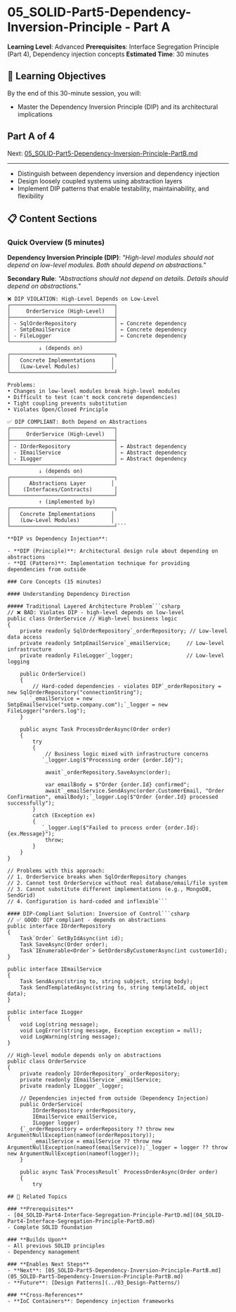# 05_SOLID-Part5-Dependency-Inversion-Principle - Part A

**Learning Level**: Advanced
**Prerequisites**: Interface Segregation Principle (Part 4), Dependency injection concepts
**Estimated Time**: 30 minutes

## 🎯 Learning Objectives

By the end of this 30-minute session, you will:

- Master the Dependency Inversion Principle (DIP) and its architectural implications

## Part A of 4

Next: [05_SOLID-Part5-Dependency-Inversion-Principle-PartB.md](05_SOLID-Part5-Dependency-Inversion-Principle-PartB.md)

---

- Distinguish between dependency inversion and dependency injection
- Design loosely coupled systems using abstraction layers
- Implement DIP patterns that enable testability, maintainability, and flexibility

## 📋 Content Sections

### Quick Overview (5 minutes)

**Dependency Inversion Principle (DIP)**: *"High-level modules should not depend on low-level modules. Both should depend on abstractions."*

**Secondary Rule**: *"Abstractions should not depend on details. Details should depend on abstractions."*

```text
❌ DIP VIOLATION: High-Level Depends on Low-Level
┌─────────────────────────────────┐
│     OrderService (High-Level)   │
├─────────────────────────────────┤
│ - SqlOrderRepository            │ ← Concrete dependency
│ - SmtpEmailService              │ ← Concrete dependency
│ - FileLogger                    │ ← Concrete dependency
└─────────────────────────────────┘
          ↓ (depends on)
┌─────────────────────────────────┐
│   Concrete Implementations     │
│   (Low-Level Modules)          │
└─────────────────────────────────┘

Problems:
• Changes in low-level modules break high-level modules
• Difficult to test (can't mock concrete dependencies)
• Tight coupling prevents substitution
• Violates Open/Closed Principle

✅ DIP COMPLIANT: Both Depend on Abstractions
┌─────────────────────────────────┐
│     OrderService (High-Level)   │
├─────────────────────────────────┤
│ - IOrderRepository              │ ← Abstract dependency
│ - IEmailService                 │ ← Abstract dependency
│ - ILogger                       │ ← Abstract dependency
└─────────────────────────────────┘
          ↓ (depends on)
┌─────────────────────────────────┐
│      Abstractions Layer        │
│    (Interfaces/Contracts)       │
└─────────────────────────────────┘
          ↑ (implemented by)
┌─────────────────────────────────┐
│   Concrete Implementations     │
│   (Low-Level Modules)          │
└─────────────────────────────────┘```

**DIP vs Dependency Injection**:

- **DIP (Principle)**: Architectural design rule about depending on abstractions
- **DI (Pattern)**: Implementation technique for providing dependencies from outside

### Core Concepts (15 minutes)

#### Understanding Dependency Direction

##### Traditional Layered Architecture Problem```csharp
// ❌ BAD: Violates DIP - high-level depends on low-level
public class OrderService // High-level business logic
{
    private readonly SqlOrderRepository`_orderRepository; // Low-level data access
    private readonly SmtpEmailService`_emailService;     // Low-level infrastructure
    private readonly FileLogger`_logger;                 // Low-level logging

    public OrderService()
    {
        // Hard-coded dependencies - violates DIP`_orderRepository = new SqlOrderRepository("connectionString");
       `_emailService = new SmtpEmailService("smtp.company.com");`_logger = new FileLogger("orders.log");
    }

    public async Task ProcessOrderAsync(Order order)
    {
        try
        {
            // Business logic mixed with infrastructure concerns
           `_logger.Log($"Processing order {order.Id}");

            await`_orderRepository.SaveAsync(order);

            var emailBody = $"Order {order.Id} confirmed";
            await`_emailService.SendAsync(order.CustomerEmail, "Order Confirmation", emailBody);`_logger.Log($"Order {order.Id} processed successfully");
        }
        catch (Exception ex)
        {
           `_logger.Log($"Failed to process order {order.Id}: {ex.Message}");
            throw;
        }
    }
}

// Problems with this approach:
// 1. OrderService breaks when SqlOrderRepository changes
// 2. Cannot test OrderService without real database/email/file system
// 3. Cannot substitute different implementations (e.g., MongoDB, SendGrid)
// 4. Configuration is hard-coded and inflexible```

#### DIP-Compliant Solution: Inversion of Control```csharp
// ✅ GOOD: DIP compliant - depends on abstractions
public interface IOrderRepository
{
    Task`Order` GetByIdAsync(int id);
    Task SaveAsync(Order order);
    Task`IEnumerable<Order`> GetOrdersByCustomerAsync(int customerId);
}

public interface IEmailService
{
    Task SendAsync(string to, string subject, string body);
    Task SendTemplatedAsync(string to, string templateId, object data);
}

public interface ILogger
{
    void Log(string message);
    void LogError(string message, Exception exception = null);
    void LogWarning(string message);
}

// High-level module depends only on abstractions
public class OrderService
{
    private readonly IOrderRepository`_orderRepository;
    private readonly IEmailService`_emailService;
    private readonly ILogger`_logger;

    // Dependencies injected from outside (Dependency Injection)
    public OrderService(
        IOrderRepository orderRepository,
        IEmailService emailService,
        ILogger logger)
    {`_orderRepository = orderRepository ?? throw new ArgumentNullException(nameof(orderRepository));
       `_emailService = emailService ?? throw new ArgumentNullException(nameof(emailService));`_logger = logger ?? throw new ArgumentNullException(nameof(logger));
    }

    public async Task`ProcessResult` ProcessOrderAsync(Order order)
    {
        try

## 🔗 Related Topics

### **Prerequisites**
- [04_SOLID-Part4-Interface-Segregation-Principle-PartD.md](04_SOLID-Part4-Interface-Segregation-Principle-PartD.md)
- Complete SOLID foundation

### **Builds Upon**
- All previous SOLID principles
- Dependency management

### **Enables Next Steps**
- **Next**: [05_SOLID-Part5-Dependency-Inversion-Principle-PartB.md](05_SOLID-Part5-Dependency-Inversion-Principle-PartB.md)
- **Future**: [Design Patterns](../03_Design-Patterns/)

### **Cross-References**
- **IoC Containers**: Dependency injection frameworks
